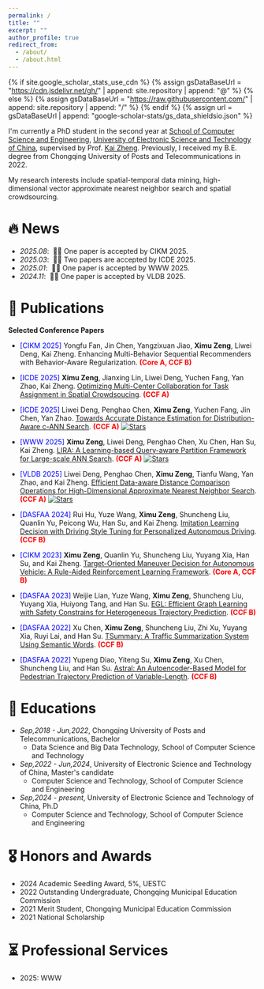 ```yaml
---
permalink: /
title: ""
excerpt: ""
author_profile: true
redirect_from: 
  - /about/
  - /about.html
---
```


{% if site.google_scholar_stats_use_cdn %}
{% assign gsDataBaseUrl = "https://cdn.jsdelivr.net/gh/" | append: site.repository | append: "@" %}
{% else %}
{% assign gsDataBaseUrl = "https://raw.githubusercontent.com/" | append: site.repository | append: "/" %}
{% endif %}
{% assign url = gsDataBaseUrl | append: "google-scholar-stats/gs_data_shieldsio.json" %}

<span class='anchor' id='about-me'></span>

I'm currently a PhD student in the second year at [School of Computer Science and Engineering](https://www.scse.uestc.edu.cn/), [University of Electronic Science and Technology of China](https://www.uestc.edu.cn/), supervised by Prof. [Kai Zheng](https://zheng-kai.com/).
Previously, I received my B.E. degree from Chongqing University of Posts and Telecommunications in 2022. 

My research interests include spatial-temporal data mining, high-dimensional vector approximate nearest neighbor search and spatial crowdsourcing.

<!-- My research interest includes neural machine translation and computer vision. I have published more than 100 papers at the top international AI conferences with total <a href='https://scholar.google.com/citations?user=DhtAFkwAAAAJ'>google scholar citations <strong><span id='total_cit'>260000+</span></strong></a> (You can also use google scholar badge <a href='https://scholar.google.com/citations?user=DhtAFkwAAAAJ'><img src="https://img.shields.io/endpoint?url={{ url | url_encode }}&logo=Google%20Scholar&labelColor=f6f6f6&color=9cf&style=flat&label=citations"></a>). -->


# 🔥 News
- *2025.08*: &nbsp;🎉🎉 One paper is accepted by CIKM 2025.
- *2025.03*: &nbsp;🎉🎉 Two papers are accepted by ICDE 2025. 
- *2025.01*: &nbsp;🎉🎉 One paper is accepted by WWW 2025. 
- *2024.11*: &nbsp;🎉🎉 One paper is accepted by VLDB 2025. 

# 📝 Publications 

<!-- <div class='paper-box'><div class='paper-box-image'><div><div class="badge">CVPR 2016</div><img src='images/500x300.png' alt="sym" width="100%"></div></div>
<div class='paper-box-text' markdown="1"> -->

<!-- [Deep Residual Learning for Image Recognition](https://openaccess.thecvf.com/content_cvpr_2016/papers/He_Deep_Residual_Learning_CVPR_2016_paper.pdf)

**Kaiming He**, Xiangyu Zhang, Shaoqing Ren, Jian Sun

[**Project**](https://scholar.google.com/citations?view_op=view_citation&hl=zh-CN&user=DhtAFkwAAAAJ&citation_for_view=DhtAFkwAAAAJ:ALROH1vI_8AC) <strong><span class='show_paper_citations' data='DhtAFkwAAAAJ:ALROH1vI_8AC'></span></strong>
- Lorem ipsum dolor sit amet, consectetur adipiscing elit. Vivamus ornare aliquet ipsum, ac tempus justo dapibus sit amet. 
</div>
</div> -->

<!-- - [Lorem ipsum dolor sit amet, consectetur adipiscing elit. Vivamus ornare aliquet ipsum, ac tempus justo dapibus sit amet](https://github.com), A, B, C, **CVPR 2020** -->

**Selected Conference Papers**
- <span style="color:blue">[CIKM 2025]</span> Yongfu Fan, Jin Chen, Yangzixuan Jiao, **Ximu Zeng**, Liwei Deng, Kai Zheng. Enhancing Multi-Behavior Sequential Recommenders with Behavior-Aware Regularization. 
<span style="color:red">**(Core A, CCF B)**</span>

- <span style="color:blue">[ICDE 2025]</span> 
**Ximu Zeng**, Jianxing Lin, Liwei Deng, Yuchen Fang, Yan Zhao, Kai Zheng. [Optimizing Multi-Center Collaboration for Task Assignment in Spatial Crowdsoucing](https://www.computer.org/csdl/proceedings-article/icde/2025/360300c838/26FZBfKk932). 
<span style="color:red">**(CCF A)**</span>

- <span style="color:blue">[ICDE 2025]</span> 
Liwei Deng, Penghao Chen, **Ximu Zeng**, Yuchen Fang, Jin Chen, Yan Zhao. [Towards Accurate Distance Estimation for Distribution-Aware c-ANN Search](https://www.computer.org/csdl/proceedings-article/icde/2025/360300c380/26FZASdBxBu). 
<span style="color:red">**(CCF A)**</span>  [![Stars](https://img.shields.io/github/stars/Ur-Eine/distribution-aware-LSH?label=LSH%20Stars&style=social)](https://github.com/Ur-Eine/distribution-aware-LSH)

- <span style="color:blue">[WWW 2025]</span> 
**Ximu Zeng**, Liwei Deng, Penghao Chen, Xu Chen, Han Su, Kai Zheng. [LIRA: A Learning-based Query-aware Partition Framework for Large-scale ANN Search](https://dl.acm.org/doi/10.1145/3696410.3714633). 
<span style="color:red">**(CCF A)**</span>  [![Stars](https://img.shields.io/github/stars/SimoneZeng/LIRA-ANN-search?label=LIRA%20Stars&style=social)](https://github.com/SimoneZeng/LIRA-ANN-search)

- <span style="color:blue">[VLDB 2025]</span> 
Liwei Deng, Penghao Chen, **Ximu Zeng**, Tianfu Wang, Yan Zhao, and Kai Zheng. [Efficient Data-aware Distance Comparison Operations for High-Dimensional Approximate Nearest Neighbor Search](https://dl.acm.org/doi/10.14778/3712221.3712244). 
<span style="color:red">**(CCF A)**</span>  [![Stars](https://img.shields.io/github/stars/Ur-Eine/DADE?label=DADE%20Stars&style=social)](https://github.com/Ur-Eine/DADE)

- <span style="color:blue">[DASFAA 2024]</span> 
Rui Hu, Yuze Wang, **Ximu Zeng**, Shuncheng Liu, Quanlin Yu, Peicong Wu, Han Su, and Kai Zheng. [Imitation Learning Decision with Driving Style Tuning for Personalized Autonomous Driving](https://dl.acm.org/doi/abs/10.1007/978-981-97-5575-2_15). 
<span style="color:red">**(CCF B)**</span>

- <span style="color:blue">[CIKM 2023]</span> 
**Ximu Zeng**, Quanlin Yu, Shuncheng Liu, Yuyang Xia, Han Su, and Kai Zheng. [Target-Oriented Maneuver Decision for Autonomous Vehicle: A Rule-Aided Reinforcement Learning Framework](https://dl.acm.org/doi/abs/10.1145/3583780.3615072). <span style="color:red">**(Core A, CCF B)**</span>

- <span style="color:blue">[DASFAA 2023]</span> 
Weijie Lian, Yuze Wang, **Ximu Zeng**, Shuncheng Liu, Yuyang Xia, Huiyong Tang, and Han Su. [EGL: Efficient Graph Learning with Safety Constrains for Heterogeneous Trajectory Prediction](https://dl.acm.org/doi/abs/10.1007/978-3-031-35415-1_5). 
<span style="color:red">**(CCF B)**</span>

- <span style="color:blue">[DASFAA 2022]</span> 
Xu Chen, **Ximu Zeng**, Shuncheng Liu, Zhi Xu, Yuyang Xia, Ruyi Lai, and Han Su. [TSummary: A Traffic Summarization System Using Semantic Words](https://dl.acm.org/doi/abs/10.1007/978-3-031-11217-1_19). 
<span style="color:red">**(CCF B)**</span>

- <span style="color:blue">[DASFAA 2022]</span> 
Yupeng Diao, Yiteng Su, **Ximu Zeng**, Xu Chen, Shuncheng Liu, and Han Su. [Astral: An Autoencoder-Based Model for Pedestrian Trajectory Prediction of Variable-Length](https://dl.acm.org/doi/abs/10.1007/978-3-031-11217-1_16). 
<span style="color:red">**(CCF B)**</span>


# 📖 Educations
- *Sep,2018 - Jun,2022*, Chongqing University of Posts and Telecommunications, Bachelor
  - Data Science and Big Data Technology, School of Computer Science and Technology
- *Sep,2022 - Jun,2024*, University of Electronic Science and Technology of China, Master's candidate
  - Computer Science and Technology, School of Computer Science and Engineering
- *Sep,2024 - present*, University of Electronic Science and Technology of China, Ph.D
  - Computer Science and Technology, School of Computer Science and Engineering


# 🎖 Honors and Awards
- 2024 Academic Seedling Award, 5%, UESTC
- 2022 Outstanding Undergraduate, Chongqing Municipal Education Commission
- 2021 Merit Student, Chongqing Municipal Education Commission
- 2021 National Scholarship


# ⏳ Professional Services
- 2025: WWW